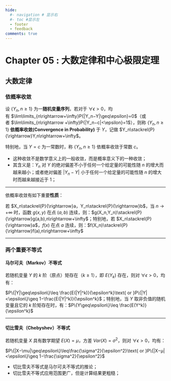 ```yaml
---
hide:
  #- navigation # 显示右
  #- toc #显示左
  - footer
  - feedback
comments: true
---
```

# Chapter 05 : 大数定律和中心极限定理

## 大数定律

### 依概率收敛

设 $\{Y_n,n\geq 1\}$ 为一**随机变量序列**，若对于 $\forall\epsilon>0$，均有 $\lim\limits_{n\rightarrow+\infty}P{|Y_n−Y|\geq\epsilon}=0$（或者 $\lim\limits_{n\rightarrow +\infty}P{|Y_n−c|<\epsilon}=1$），则称 $\{Y_n,n\geq 1\}$ **依概率收敛(Convergence in Probability)** 于 $Y$，记做 $Y_n\stackrel{P}{\rightarrow}Y,n\rightarrow+\infty$。

特别地，当 $Y=c$ 为一常数时，称 $\{Y_n,n\geq 1\}$ 依概率收敛于常数 $c$。

- 这种收敛不是数学意义上的一般收敛，而是概率意义下的一种收敛；
- 其含义是：$Y_n$ 对 $Y$ 的绝对偏差不小于任何一个给定量的可能性随 $n$ 的增大而越来越小；或者绝对偏差 $|Y_n−Y|$ 小于任何一个给定量的可能性随 $n$ 的增大时而越来越接近于 1；

***
依概率收敛有如下重要**性质**：

若 $X_n\stackrel{P}{\rightarrow}a，Y_n\stackrel{P}{\rightarrow}b$，当 $n\rightarrow+\infty$ 时，函数 $g(x,y)$ 在点 $(a,b)$ 连续，则：$g(X_n,Y_n)\stackrel{P}{\rightarrow}g(a,b),n\rightarrow+\infty$；特别地，若 $X_n\stackrel{P}{\rightarrow}a$，$f(x)$ 在点 $a$ 连续，则：$f(X_n)\stackrel{P}{\rightarrow}f(a),n\rightarrow+\infty$
***
### 两个重要不等式

#### 马尔可夫（Markov）不等式

若随机变量 $Y$ 的 $k$ 阶（原点）矩存在（$k\geq 1$），即 $E(Y_k)$ 存在，则对 $\forall\epsilon>0$，均有：

$P\{|Y|\geq\epsilon\}\leq \frac{E(|Y|^k)}{\epsilon^k}\text{ or }P\{|Y|<\epsilon\}\geq 1−\frac{E(|Y|^k)}{\epsilon^k}$；特别地，当 $Y$ 取非负值的随机变量且它的 $k$ 阶矩存在时，有：$P\{Y\geq\epsilon\}\leq \frac{E(Y^k)}{\epsilon^k}$

---

#### 切比雪夫（Chebyshev）不等式

若随机变量 $X$ 具有数学期望 $E(X)=\mu$，方差 $Var(X)=\sigma^2$，则对 $\forall\epsilon>0$，均有：

$P\{|X−\mu|\geq\epsilon\}\leq\frac{\sigma^2}{\epsilon^2}\text{ or }P\{|X−μ|<\epsilon\}\geq 1−\frac{\sigma^2}{\epsilon^2}$

- 切比雪夫不等式是马尔可夫不等式的推论；
- 切比雪夫不等式应用范围更广，但是计算结果更粗糙；
